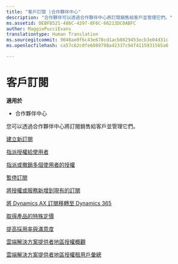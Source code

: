 ```yaml
---
title: "客戶訂閱 |合作夥伴中心"
description: "合作夥伴可以透過合作夥伴中心將訂閱銷售給客戶並管理它們。"
ms.assetid: DEBFB521-486C-4297-8F6C-66213DC0ABFC
author: MaggiePucciEvans
translationtype: Human Translation
ms.sourcegitcommit: 9048ae0f6c43e678cd1acb8829453ecb3e04d31c
ms.openlocfilehash: ca57c62c0fe6089798a42337c94f4115931565a6

---
```


# 客戶訂閱

**適用於**

-  合作夥伴中心

您可以透過合作夥伴中心將訂閱銷售給客戶並管理它們。 

[建立新訂閱](create-a-new-subscription.md)

[指派授權給使用者](assign-licenses-to-users.md)

[指派或撤銷多個使用者的授權](bulk-license-provisioning-for-multiple-users.md)

[暫停訂閱](suspend-a-subscription.md)

[將授權或服務新增到現有的訂閱](add-licenses-or-services-to-an-existing-subscription.md)

[將 Dynamics AX 訂閱移轉至 Dynamics 365](manual-subscription-migration.md)

[取得產品的特殊定價](get-special-pricing-for-offers.md)

[提高採用率與滿意度](increasing-adoption-and-satisfaction.md)

[雲端解決方案提供者地區授權概觀](regional-authorization-overview.md)

[雲端解決方案提供者地區授權租用戶彙總](csp-regional-authorization-tenant-consolidation.md)

 

 






<!--HONumber=Jan17_HO2-->


